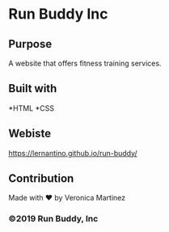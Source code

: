 # Run Buddy Inc

## Purpose
A website that offers fitness training services.

## Built with

*HTML 
*CSS

## Webiste
https://lernantino.github.io/run-buddy/

## Contribution
Made with ❤️ by Veronica Martinez

### ©️2019 Run Buddy, Inc
